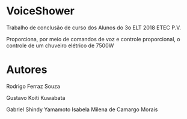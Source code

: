 # VoiceShower
Trabalho de conclusão de curso dos Alunos do 3o ELT 2018 ETEC P.V.

Proporciona, por meio de comandos de voz e controle proporcional, o controle de um chuveiro elétrico de 7500W
# Autores
Rodrigo Ferraz Souza

Gustavo Koiti Kuwabata

Gabriel Shindy Yamamoto
Isabela Milena de Camargo Morais
